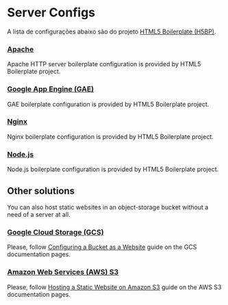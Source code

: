 # Server Configs

A lista de configurações abaixo são do projeto [HTML5 Boilerplate (H5BP)][9].


### [Apache][5]

Apache HTTP server boilerplate configuration is provided by HTML5 Boilerplate project.

### [Google App Engine (GAE)][6]

GAE boilerplate configuration is provided by HTML5 Boilerplate project.

### [Nginx][7]

Nginx boilerplate configuration is provided by HTML5 Boilerplate project.

### [Node.js][8]

Node.js boilerplate configuration is provided by HTML5 Boilerplate project.

## Other solutions

You can also host static websites in an object-storage bucket without a need of a server at all.

### [Google Cloud Storage (GCS)][1]

Please, follow [Configuring a Bucket as a Website][2] guide on the GCS documentation pages.

### [Amazon Web Services (AWS) S3][3]

Please, follow [Hosting a Static Website on Amazon S3][4] guide on the AWS S3 documentation pages.



[1]: https://cloud.google.com/products/cloud-storage/
[2]: https://developers.google.com/storage/docs/website-configuration
[3]: http://aws.amazon.com/s3/
[4]: http://docs.aws.amazon.com/AmazonS3/latest/dev/WebsiteHosting.html
[5]: https://github.com/h5bp/server-configs-apache
[6]: https://github.com/h5bp/server-configs-gae
[7]: https://github.com/h5bp/server-configs-nginx
[8]: https://github.com/h5bp/server-configs-node
[9]: http://html5boilerplate.com/
